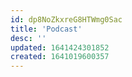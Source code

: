 ```yaml
---
id: dp8NoZkxreG8HTWmg0Sac
title: 'Podcast'
desc: ''
updated: 1641424301852
created: 1641019600357
---
```


